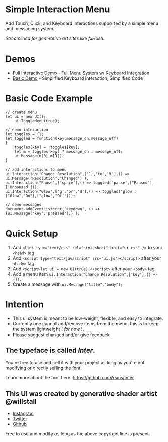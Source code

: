 # Simple Interaction Menu
Add Touch, Click, and Keyboard interactions supported by a simple menu and messaging system.

*Streamlined for generative art sites like fxHash.*

# Demos
* [Full Interactive Demo](https://willstall.github.io/Simple-Interaction-Menu/) - Full Menu System w/ Keyboard Integration
* [Basic Demo](https://willstall.github.io/Simple-Interaction-Menu/simple.html) - Simplified Keyboard Interaction, Simplified Code

# Basic Code Example
```
// create menu
let ui = new UI();      
    ui.ToggleMenu(true);

// demo interaction
let toggles = {};
let toggled = function(key,message_on,message_off)
{
    toggles[key] = !toggles[key];
    let m = toggles[key] ? message_on : message_off;
    ui.Message(m[0],m[1]);
}

// add interactions to menu
ui.Interaction("Change Resolution",['1','to','9'],() => ui.Message('Resolution','Changed') );
ui.Interaction("Pause",['space'],() => toggled('pause',["Paused"],['Unpaused']));
ui.Interaction("Glow",['g','or','d'],() => toggled('glow',["Glow","On"],["glow",'Off']));

// demo messages
document.addEventListener('keydown', () => {ui.Message('key','pressed');} );
```

# Quick Setup
1) Add `<link type="text/css" rel="stylesheet" href="ui.css" />` to your `<head>` tag
2) Add `<script type="text/javascript" src="ui.js"></script>` after your `<body>` tag
3) Add `<script>let ui = new UI(true);</script>` after your `<body>` tag
4) Add a menu item `ui.Interaction("Change Resolution",['key'],() => {});`
5) Create a message with `ui.Message("title","body");`

# Intention
- This ui system is meant to be low-weight, flexible, and easy to integrate.
- Currently one cannot add/remove items from the menu, this is to keep the system lightweight ( *for now* ).
- Please suggest changed and/or give feedback

## The typeface is called *Inter*.

You're free to use and sell it with your project as long as you're not modifying or directly selling the font.

Learn more about the font here: https://github.com/rsms/inter

## This UI was created by generative shader artist @willstall
* [Instagram](https://www.instagram.com/willstall/)
* [Twitter](https://twitter.com/willstall)
* [Github](https://github.com/willstall)
            
Free to use and modify as long as the above copyright line is present.
